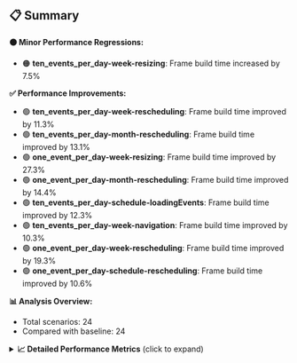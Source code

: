 ## 📋 Summary

**🟠 Minor Performance Regressions:**
- 🟠 **ten_events_per_day-week-resizing**: Frame build time increased by 7.5%

**✅ Performance Improvements:**
- 🟢 **ten_events_per_day-week-rescheduling**: Frame build time improved by 11.3%
- 🟢 **ten_events_per_day-month-rescheduling**: Frame build time improved by 13.1%
- 🟢 **one_event_per_day-week-resizing**: Frame build time improved by 27.3%
- 🟢 **one_event_per_day-month-rescheduling**: Frame build time improved by 14.4%
- 🟢 **ten_events_per_day-schedule-loadingEvents**: Frame build time improved by 12.3%
- 🟢 **ten_events_per_day-week-navigation**: Frame build time improved by 10.3%
- 🟢 **one_event_per_day-week-rescheduling**: Frame build time improved by 19.3%
- 🟢 **one_event_per_day-schedule-rescheduling**: Frame build time improved by 10.6%

**📊 Analysis Overview:**
- Total scenarios: 24
- Compared with baseline: 24

<details>
<summary><strong>📈 Detailed Performance Metrics</strong> (click to expand)</summary>

#### one_event_per_day-month-loadingEvents

| Metric | Current | Baseline | Change | Status |
|--------|---------|----------|--------|--------|
| Average Frame Build Time Millis | 4.04ms | 4.14ms | -0.10ms (-2.5%) | 🟡 |
| Worst Frame Build Time Millis | 7.93ms | 8.15ms | -0.22ms (-2.7%) | 🟡 |
| Missed Frame Build Budget Count | 0.0 | 0.0 | +0 (+0.0%) | 🟡 |
| Average Frame Rasterizer Time Millis | 2.69ms | 2.38ms | +0.31ms (+13.0%) | 🔴 |
| Missed Frame Rasterizer Budget Count | 0.0 | 0.0 | +0 (+0.0%) | 🟡 |
| New Gen Gc Count | 0.0 | 0.0 | +0 (+0.0%) | 🟡 |
| Old Gen Gc Count | 1.5 | 1.0 | +0 (+50.0%) | 🔴 |

#### one_event_per_day-month-navigation

| Metric | Current | Baseline | Change | Status |
|--------|---------|----------|--------|--------|
| Average Frame Build Time Millis | 4.27ms | 4.70ms | -0.43ms (-9.2%) | 🟢 |
| Worst Frame Build Time Millis | 17.30ms | 18.96ms | -1.66ms (-8.8%) | 🟢 |
| Missed Frame Build Budget Count | 0.75 | 0.75 | +0 (+0.0%) | 🟡 |
| Average Frame Rasterizer Time Millis | 3.63ms | 3.89ms | -0.27ms (-6.8%) | 🟢 |
| Missed Frame Rasterizer Budget Count | 0.25 | 0.25 | +0 (+0.0%) | 🟡 |
| New Gen Gc Count | 5.5 | 5.5 | +0 (+0.0%) | 🟡 |
| Old Gen Gc Count | 3.5 | 3.5 | +0 (+0.0%) | 🟡 |

#### one_event_per_day-month-rescheduling

| Metric | Current | Baseline | Change | Status |
|--------|---------|----------|--------|--------|
| Average Frame Build Time Millis | 0.62ms | 0.72ms | -0.10ms (-14.4%) | 🟢 |
| Worst Frame Build Time Millis | 4.45ms | 4.66ms | -0.21ms (-4.6%) | 🟡 |
| Missed Frame Build Budget Count | 0.0 | 0.0 | +0 (+0.0%) | 🟡 |
| Average Frame Rasterizer Time Millis | 4.11ms | 3.57ms | +0.54ms (+15.2%) | 🔴 |
| Missed Frame Rasterizer Budget Count | 3.75 | 0.25 | +4 (+1400.0%) | 🔴 |
| New Gen Gc Count | 3.5 | 3.5 | +0 (+0.0%) | 🟡 |
| Old Gen Gc Count | 3.0 | 3.5 | -0 (-14.3%) | 🟢 |

#### one_event_per_day-month-resizing

| Metric | Current | Baseline | Change | Status |
|--------|---------|----------|--------|--------|
| Average Frame Build Time Millis | 0.51ms | 0.56ms | -0.04ms (-7.5%) | 🟢 |
| Worst Frame Build Time Millis | 3.31ms | 3.57ms | -0.27ms (-7.4%) | 🟢 |
| Missed Frame Build Budget Count | 0.0 | 0.0 | +0 (+0.0%) | 🟡 |
| Average Frame Rasterizer Time Millis | 2.95ms | 3.77ms | -0.82ms (-21.6%) | 🟢 |
| Missed Frame Rasterizer Budget Count | 0.0 | 0.0 | +0 (+0.0%) | 🟡 |
| New Gen Gc Count | 0.0 | 0.0 | +0 (+0.0%) | 🟡 |
| Old Gen Gc Count | 1.5 | 1.5 | +0 (+0.0%) | 🟡 |

#### one_event_per_day-schedule-loadingEvents

| Metric | Current | Baseline | Change | Status |
|--------|---------|----------|--------|--------|
| Average Frame Build Time Millis | 8.67ms | 9.07ms | -0.40ms (-4.4%) | 🟡 |
| Worst Frame Build Time Millis | 24.64ms | 25.85ms | -1.21ms (-4.7%) | 🟡 |
| Missed Frame Build Budget Count | 1.0 | 1.0 | +0 (+0.0%) | 🟡 |
| Average Frame Rasterizer Time Millis | 3.23ms | 2.94ms | +0.29ms (+9.8%) | 🟠 |
| Missed Frame Rasterizer Budget Count | 0.0 | 0.0 | +0 (+0.0%) | 🟡 |
| New Gen Gc Count | 2.0 | 2.0 | +0 (+0.0%) | 🟡 |
| Old Gen Gc Count | 1.5 | 1.75 | -0 (-14.3%) | 🟢 |

#### one_event_per_day-schedule-navigation

| Metric | Current | Baseline | Change | Status |
|--------|---------|----------|--------|--------|
| Average Frame Build Time Millis | 6.38ms | 6.84ms | -0.46ms (-6.8%) | 🟢 |
| Worst Frame Build Time Millis | 12.88ms | 14.21ms | -1.33ms (-9.4%) | 🟢 |
| Missed Frame Build Budget Count | 0.0 | 0.0 | +0 (+0.0%) | 🟡 |
| Average Frame Rasterizer Time Millis | 3.24ms | 3.36ms | -0.12ms (-3.5%) | 🟡 |
| Missed Frame Rasterizer Budget Count | 0.0 | 0.0 | +0 (+0.0%) | 🟡 |
| New Gen Gc Count | 6.0 | 6.0 | +0 (+0.0%) | 🟡 |
| Old Gen Gc Count | 2.25 | 2.0 | +0 (+12.5%) | 🔴 |

#### one_event_per_day-schedule-rescheduling

| Metric | Current | Baseline | Change | Status |
|--------|---------|----------|--------|--------|
| Average Frame Build Time Millis | 2.01ms | 2.24ms | -0.24ms (-10.6%) | 🟢 |
| Worst Frame Build Time Millis | 29.36ms | 30.71ms | -1.35ms (-4.4%) | 🟡 |
| Missed Frame Build Budget Count | 1.0 | 1.0 | +0 (+0.0%) | 🟡 |
| Average Frame Rasterizer Time Millis | 5.23ms | 4.98ms | +0.24ms (+4.8%) | 🟠 |
| Missed Frame Rasterizer Budget Count | 6.0 | 4.25 | +2 (+41.2%) | 🔴 |
| New Gen Gc Count | 8.0 | 8.0 | +0 (+0.0%) | 🟡 |
| Old Gen Gc Count | 4.0 | 4.0 | +0 (+0.0%) | 🟡 |

#### one_event_per_day-week-loadingEvents

| Metric | Current | Baseline | Change | Status |
|--------|---------|----------|--------|--------|
| Average Frame Build Time Millis | 1.23ms | 1.23ms | -0.00ms (-0.3%) | 🟡 |
| Worst Frame Build Time Millis | 2.32ms | 2.33ms | -0.01ms (-0.5%) | 🟡 |
| Missed Frame Build Budget Count | 0.0 | 0.0 | +0 (+0.0%) | 🟡 |
| Average Frame Rasterizer Time Millis | 2.22ms | 2.11ms | +0.11ms (+5.2%) | 🟠 |
| Missed Frame Rasterizer Budget Count | 0.0 | 0.0 | +0 (+0.0%) | 🟡 |
| New Gen Gc Count | 0.0 | 0.0 | +0 (+0.0%) | 🟡 |
| Old Gen Gc Count | 0.5 | 0.5 | +0 (+0.0%) | 🟡 |

#### one_event_per_day-week-navigation

| Metric | Current | Baseline | Change | Status |
|--------|---------|----------|--------|--------|
| Average Frame Build Time Millis | 2.87ms | 3.06ms | -0.19ms (-6.1%) | 🟢 |
| Worst Frame Build Time Millis | 10.09ms | 10.10ms | -0.01ms (-0.1%) | 🟡 |
| Missed Frame Build Budget Count | 0.0 | 0.0 | +0 (+0.0%) | 🟡 |
| Average Frame Rasterizer Time Millis | 3.33ms | 3.48ms | -0.15ms (-4.3%) | 🟡 |
| Missed Frame Rasterizer Budget Count | 0.25 | 0.25 | +0 (+0.0%) | 🟡 |
| New Gen Gc Count | 6.0 | 6.0 | +0 (+0.0%) | 🟡 |
| Old Gen Gc Count | 4.0 | 4.0 | +0 (+0.0%) | 🟡 |

#### one_event_per_day-week-rescheduling

| Metric | Current | Baseline | Change | Status |
|--------|---------|----------|--------|--------|
| Average Frame Build Time Millis | 0.57ms | 0.70ms | -0.14ms (-19.3%) | 🟢 |
| Worst Frame Build Time Millis | 2.57ms | 6.84ms | -4.27ms (-62.4%) | 🟢 |
| Missed Frame Build Budget Count | 0.0 | 0.0 | +0 (+0.0%) | 🟡 |
| Average Frame Rasterizer Time Millis | 3.84ms | 3.76ms | +0.08ms (+2.1%) | 🟠 |
| Missed Frame Rasterizer Budget Count | 0.75 | 1.25 | -0 (-40.0%) | 🟢 |
| New Gen Gc Count | 4.0 | 4.0 | +0 (+0.0%) | 🟡 |
| Old Gen Gc Count | 2.5 | 2.5 | +0 (+0.0%) | 🟡 |

#### one_event_per_day-week-resizing

| Metric | Current | Baseline | Change | Status |
|--------|---------|----------|--------|--------|
| Average Frame Build Time Millis | 0.56ms | 0.76ms | -0.21ms (-27.3%) | 🟢 |
| Worst Frame Build Time Millis | 2.20ms | 4.05ms | -1.86ms (-45.8%) | 🟢 |
| Missed Frame Build Budget Count | 0.0 | 0.0 | +0 (+0.0%) | 🟡 |
| Average Frame Rasterizer Time Millis | 2.82ms | 4.73ms | -1.91ms (-40.4%) | 🟢 |
| Missed Frame Rasterizer Budget Count | 0.0 | 1.5 | -2 (-100.0%) | 🟢 |
| New Gen Gc Count | 2.0 | 2.0 | +0 (+0.0%) | 🟡 |
| Old Gen Gc Count | 2.0 | 2.0 | +0 (+0.0%) | 🟡 |

#### one_event_per_day-week-scrolling

| Metric | Current | Baseline | Change | Status |
|--------|---------|----------|--------|--------|
| Average Frame Build Time Millis | 1.77ms | 1.88ms | -0.11ms (-5.9%) | 🟢 |
| Worst Frame Build Time Millis | 3.94ms | 3.67ms | +0.27ms (+7.3%) | 🟠 |
| Missed Frame Build Budget Count | 0.0 | 0.0 | +0 (+0.0%) | 🟡 |
| Average Frame Rasterizer Time Millis | 4.40ms | 4.12ms | +0.28ms (+6.7%) | 🟠 |
| Missed Frame Rasterizer Budget Count | 0.25 | 0.25 | +0 (+0.0%) | 🟡 |
| New Gen Gc Count | 5.5 | 5.5 | +0 (+0.0%) | 🟡 |
| Old Gen Gc Count | 2.0 | 2.0 | +0 (+0.0%) | 🟡 |

#### ten_events_per_day-month-loadingEvents

| Metric | Current | Baseline | Change | Status |
|--------|---------|----------|--------|--------|
| Average Frame Build Time Millis | 9.59ms | 10.47ms | -0.87ms (-8.3%) | 🟢 |
| Worst Frame Build Time Millis | 26.49ms | 29.43ms | -2.95ms (-10.0%) | 🟢 |
| Missed Frame Build Budget Count | 7.5 | 7.25 | +0 (+3.4%) | 🟠 |
| Average Frame Rasterizer Time Millis | 5.05ms | 5.33ms | -0.28ms (-5.2%) | 🟢 |
| Missed Frame Rasterizer Budget Count | 0.0 | 0.0 | +0 (+0.0%) | 🟡 |
| New Gen Gc Count | 10.0 | 10.5 | -0 (-4.8%) | 🟡 |
| Old Gen Gc Count | 7.5 | 8.0 | -0 (-6.2%) | 🟢 |

#### ten_events_per_day-month-navigation

| Metric | Current | Baseline | Change | Status |
|--------|---------|----------|--------|--------|
| Average Frame Build Time Millis | 9.87ms | 10.86ms | -0.98ms (-9.1%) | 🟢 |
| Worst Frame Build Time Millis | 42.28ms | 46.24ms | -3.96ms (-8.6%) | 🟢 |
| Missed Frame Build Budget Count | 2.5 | 2.5 | +0 (+0.0%) | 🟡 |
| Average Frame Rasterizer Time Millis | 4.75ms | 5.13ms | -0.38ms (-7.4%) | 🟢 |
| Missed Frame Rasterizer Budget Count | 0.0 | 0.0 | +0 (+0.0%) | 🟡 |
| New Gen Gc Count | 10.0 | 9.5 | +0 (+5.3%) | 🟠 |
| Old Gen Gc Count | 7.5 | 7.0 | +0 (+7.1%) | 🟠 |

#### ten_events_per_day-month-rescheduling

| Metric | Current | Baseline | Change | Status |
|--------|---------|----------|--------|--------|
| Average Frame Build Time Millis | 1.40ms | 1.62ms | -0.21ms (-13.1%) | 🟢 |
| Worst Frame Build Time Millis | 18.07ms | 19.92ms | -1.86ms (-9.3%) | 🟢 |
| Missed Frame Build Budget Count | 1.0 | 0.75 | +0 (+33.3%) | 🔴 |
| Average Frame Rasterizer Time Millis | 6.12ms | 5.10ms | +1.02ms (+20.0%) | 🔴 |
| Missed Frame Rasterizer Budget Count | 0.0 | 0.0 | +0 (+0.0%) | 🟡 |
| New Gen Gc Count | 6.0 | 6.0 | +0 (+0.0%) | 🟡 |
| Old Gen Gc Count | 1.5 | 2.0 | -0 (-25.0%) | 🟢 |

#### ten_events_per_day-month-resizing

| Metric | Current | Baseline | Change | Status |
|--------|---------|----------|--------|--------|
| Average Frame Build Time Millis | 1.40ms | 1.46ms | -0.06ms (-4.1%) | 🟡 |
| Worst Frame Build Time Millis | 12.36ms | 12.08ms | +0.28ms (+2.3%) | 🟠 |
| Missed Frame Build Budget Count | 0.0 | 0.0 | +0 (+0.0%) | 🟡 |
| Average Frame Rasterizer Time Millis | 8.27ms | 7.85ms | +0.42ms (+5.3%) | 🟠 |
| Missed Frame Rasterizer Budget Count | 0.5 | 4.0 | -4 (-87.5%) | 🟢 |
| New Gen Gc Count | 0.0 | 0.5 | -0 (-100.0%) | 🟢 |
| Old Gen Gc Count | 1.5 | 2.0 | -0 (-25.0%) | 🟢 |

#### ten_events_per_day-schedule-loadingEvents

| Metric | Current | Baseline | Change | Status |
|--------|---------|----------|--------|--------|
| Average Frame Build Time Millis | 5.30ms | 6.04ms | -0.75ms (-12.3%) | 🟢 |
| Worst Frame Build Time Millis | 25.75ms | 32.47ms | -6.72ms (-20.7%) | 🟢 |
| Missed Frame Build Budget Count | 3.5 | 4.5 | -1 (-22.2%) | 🟢 |
| Average Frame Rasterizer Time Millis | 3.14ms | 3.22ms | -0.09ms (-2.7%) | 🟡 |
| Missed Frame Rasterizer Budget Count | 0.0 | 0.0 | +0 (+0.0%) | 🟡 |
| New Gen Gc Count | 12.0 | 12.5 | -0 (-4.0%) | 🟡 |
| Old Gen Gc Count | 5.5 | 6.0 | -0 (-8.3%) | 🟢 |

#### ten_events_per_day-schedule-navigation

| Metric | Current | Baseline | Change | Status |
|--------|---------|----------|--------|--------|
| Average Frame Build Time Millis | 21.65ms | 23.03ms | -1.38ms (-6.0%) | 🟢 |
| Worst Frame Build Time Millis | 41.07ms | 42.30ms | -1.23ms (-2.9%) | 🟡 |
| Missed Frame Build Budget Count | 9.0 | 10.5 | -2 (-14.3%) | 🟢 |
| Average Frame Rasterizer Time Millis | 3.03ms | 3.34ms | -0.31ms (-9.3%) | 🟢 |
| Missed Frame Rasterizer Budget Count | 0.0 | 0.0 | +0 (+0.0%) | 🟡 |
| New Gen Gc Count | 18.0 | 19.0 | -1 (-5.3%) | 🟢 |
| Old Gen Gc Count | 10.0 | 10.0 | +0 (+0.0%) | 🟡 |

#### ten_events_per_day-schedule-rescheduling

| Metric | Current | Baseline | Change | Status |
|--------|---------|----------|--------|--------|
| Average Frame Build Time Millis | 0.90ms | 1.00ms | -0.10ms (-9.9%) | 🟢 |
| Worst Frame Build Time Millis | 16.95ms | 18.59ms | -1.64ms (-8.8%) | 🟢 |
| Missed Frame Build Budget Count | 0.5 | 1.0 | -0 (-50.0%) | 🟢 |
| Average Frame Rasterizer Time Millis | 5.75ms | 4.65ms | +1.10ms (+23.7%) | 🔴 |
| Missed Frame Rasterizer Budget Count | 3.5 | 1.0 | +2 (+250.0%) | 🔴 |
| New Gen Gc Count | 6.0 | 6.0 | +0 (+0.0%) | 🟡 |
| Old Gen Gc Count | 4.5 | 3.5 | +1 (+28.6%) | 🔴 |

#### ten_events_per_day-week-loadingEvents

| Metric | Current | Baseline | Change | Status |
|--------|---------|----------|--------|--------|
| Average Frame Build Time Millis | 2.07ms | 2.23ms | -0.17ms (-7.4%) | 🟢 |
| Worst Frame Build Time Millis | 7.68ms | 8.56ms | -0.89ms (-10.4%) | 🟢 |
| Missed Frame Build Budget Count | 0.0 | 0.0 | +0 (+0.0%) | 🟡 |
| Average Frame Rasterizer Time Millis | 3.63ms | 3.85ms | -0.23ms (-5.8%) | 🟢 |
| Missed Frame Rasterizer Budget Count | 0.25 | 0.25 | +0 (+0.0%) | 🟡 |
| New Gen Gc Count | 2.5 | 2.5 | +0 (+0.0%) | 🟡 |
| Old Gen Gc Count | 1.5 | 1.5 | +0 (+0.0%) | 🟡 |

#### ten_events_per_day-week-navigation

| Metric | Current | Baseline | Change | Status |
|--------|---------|----------|--------|--------|
| Average Frame Build Time Millis | 7.85ms | 8.75ms | -0.90ms (-10.3%) | 🟢 |
| Worst Frame Build Time Millis | 35.13ms | 38.81ms | -3.69ms (-9.5%) | 🟢 |
| Missed Frame Build Budget Count | 3.0 | 3.0 | +0 (+0.0%) | 🟡 |
| Average Frame Rasterizer Time Millis | 5.08ms | 5.56ms | -0.48ms (-8.7%) | 🟢 |
| Missed Frame Rasterizer Budget Count | 0.0 | 0.0 | +0 (+0.0%) | 🟡 |
| New Gen Gc Count | 12.0 | 12.0 | +0 (+0.0%) | 🟡 |
| Old Gen Gc Count | 7.0 | 7.0 | +0 (+0.0%) | 🟡 |

#### ten_events_per_day-week-rescheduling

| Metric | Current | Baseline | Change | Status |
|--------|---------|----------|--------|--------|
| Average Frame Build Time Millis | 1.07ms | 1.20ms | -0.14ms (-11.3%) | 🟢 |
| Worst Frame Build Time Millis | 8.66ms | 6.63ms | +2.03ms (+30.7%) | 🔴 |
| Missed Frame Build Budget Count | 0.0 | 0.0 | +0 (+0.0%) | 🟡 |
| Average Frame Rasterizer Time Millis | 7.24ms | 6.35ms | +0.89ms (+14.1%) | 🔴 |
| Missed Frame Rasterizer Budget Count | 5.0 | 6.75 | -2 (-25.9%) | 🟢 |
| New Gen Gc Count | 6.0 | 6.0 | +0 (+0.0%) | 🟡 |
| Old Gen Gc Count | 1.5 | 2.0 | -0 (-25.0%) | 🟢 |

#### ten_events_per_day-week-resizing

| Metric | Current | Baseline | Change | Status |
|--------|---------|----------|--------|--------|
| Average Frame Build Time Millis | 1.22ms | 1.14ms | +0.09ms (+7.5%) | 🟠 |
| Worst Frame Build Time Millis | 5.89ms | 5.38ms | +0.51ms (+9.5%) | 🟠 |
| Missed Frame Build Budget Count | 0.0 | 0.0 | +0 (+0.0%) | 🟡 |
| Average Frame Rasterizer Time Millis | 8.88ms | 7.89ms | +1.00ms (+12.6%) | 🔴 |
| Missed Frame Rasterizer Budget Count | 3.5 | 4.0 | -0 (-12.5%) | 🟢 |
| New Gen Gc Count | 1.5 | 1.5 | +0 (+0.0%) | 🟡 |
| Old Gen Gc Count | 2.0 | 1.5 | +0 (+33.3%) | 🔴 |

#### ten_events_per_day-week-scrolling

| Metric | Current | Baseline | Change | Status |
|--------|---------|----------|--------|--------|
| Average Frame Build Time Millis | 1.64ms | 1.59ms | +0.06ms (+3.6%) | 🟠 |
| Worst Frame Build Time Millis | 3.78ms | 2.30ms | +1.48ms (+64.6%) | 🔴 |
| Missed Frame Build Budget Count | 0.0 | 0.0 | +0 (+0.0%) | 🟡 |
| Average Frame Rasterizer Time Millis | 6.67ms | 6.16ms | +0.51ms (+8.3%) | 🟠 |
| Missed Frame Rasterizer Budget Count | 0.25 | 0.0 | +0 (+0.0%) | 🟡 |
| New Gen Gc Count | 8.0 | 8.0 | +0 (+0.0%) | 🟡 |
| Old Gen Gc Count | 2.0 | 2.0 | +0 (+0.0%) | 🟡 |

</details>

